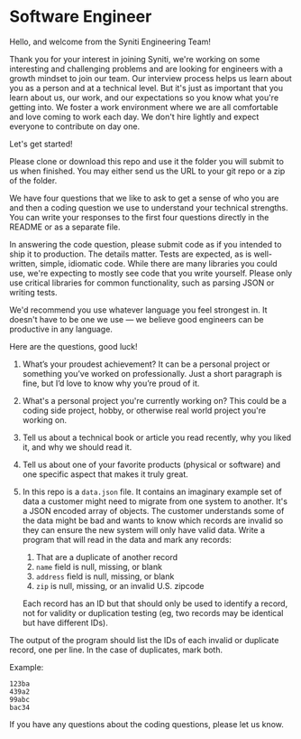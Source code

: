 # Software Engineer

Hello, and welcome from the Syniti Engineering Team!

Thank you for your interest in joining Syniti, we're working on some
interesting and challenging problems and are looking for engineers with a
growth mindset to join our team. Our interview process helps us learn about
you as a person and at a technical level. But it's just as important that you
learn about us, our work, and our expectations so you know what you're
getting into. We foster a work environment where we are all comfortable and
love coming to work each day. We don't hire lightly and expect everyone to
contribute on day one.

Let's get started!

Please clone or download this repo and use it the folder you will submit to
us when finished. You may either send us the URL to your git repo or a zip of
the folder.

We have four questions that we like to ask to get a sense of who you are and
then a coding question we use to understand your technical strengths. You can
write your responses to the first four questions directly in the README or as a
separate file.

In answering the code question, please submit code as if you intended to
ship it to production. The details matter. Tests are expected, as is
well-written, simple, idiomatic code. While there are many libraries you
could use, we're expecting to mostly see code that you write yourself. Please
only use critical libraries for common functionality, such as parsing JSON or
writing tests.

We'd recommend you use whatever language you feel strongest in. It doesn't have
to be one we use — we believe good engineers can be productive in any language.

Here are the questions, good luck!

1. What’s your proudest achievement? It can be a personal project or something
   you’ve worked on professionally. Just a short paragraph is fine, but I’d
   love to know why you’re proud of it.

1. What's a personal project you're currently working on? This could be a
   coding side project, hobby, or otherwise real world project you're working
   on.

1. Tell us about a technical book or article you read recently, why you liked
   it, and why we should read it.

1. Tell us about one of your favorite products (physical or software) and one
   specific aspect that makes it truly great.

1. In this repo is a `data.json` file. It contains an imaginary example set
   of data a customer might need to migrate from one system to another. It's a
   JSON encoded array of objects. The customer understands some of the data
   might be bad and wants to know which records are invalid so they can ensure
   the new system will only have valid data. Write a program that will read
   in the data and mark any records:

   1. That are a duplicate of another record
   2. `name` field is null, missing, or blank
   3. `address` field is null, missing, or blank
   4. `zip` is null, missing, or an invalid U.S. zipcode

   Each record has an ID but that should only be used to identify a record,
   not for validity or duplication testing (eg, two records may be identical
   but have different IDs).

The output of the program should list the IDs of each invalid or duplicate
record, one per line. In the case of duplicates, mark both.

Example:

```
123ba
439a2
99abc
bac34
```

If you have any questions about the coding questions, please let us know.
